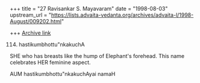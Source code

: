 +++
title = "27 Ravisankar S. Mayavaram"
date = "1998-08-03"
upstream_url = "https://lists.advaita-vedanta.org/archives/advaita-l/1998-August/009202.html"

+++
[Archive link](https://lists.advaita-vedanta.org/archives/advaita-l/1998-August/009202.html)

114.  hastikumbhottu"nkakuchA

SHE who has breasts like the hump of Elephant's forehead. This
name celebrates HER feminine aspect.

AUM hastikumbhottu"nkakuchAyai namaH

